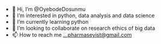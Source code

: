 - 👋 Hi, I’m @OyebodeDosunmu
- 👀 I’m interested in python, data analysis and data science
- 🌱 I’m currently learning python
- 💞️ I’m looking to collaborate on research ethics of big data
- 📫 How to reach me ...pharmaseyist@gmail.com

<!---
OyebodeDosunmu/OyebodeDosunmu is a ✨ special ✨ repository because its `README.md` (this file) appears on your GitHub profile.
You can click the Preview link to take a look at your changes.
--->
